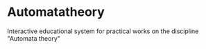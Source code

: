 # Automatatheory
Interactive educational system for practical works on the discipline "Automata theory"
